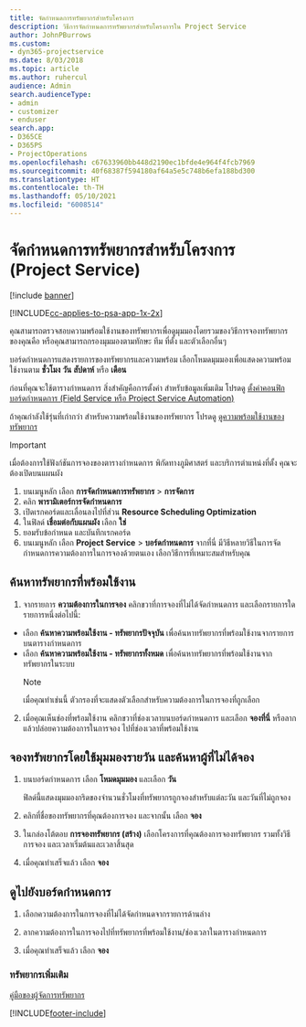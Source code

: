 ```yaml
---
title: จัดกำหนดการทรัพยากรสำหรับโครงการ
description: วิธีการจัดกำหนดการทรัพยากรสำหรับโครงการใน Project Service
author: JohnPBurrows
ms.custom:
- dyn365-projectservice
ms.date: 8/03/2018
ms.topic: article
ms.author: ruhercul
audience: Admin
search.audienceType:
- admin
- customizer
- enduser
search.app:
- D365CE
- D365PS
- ProjectOperations
ms.openlocfilehash: c67633960bb448d2190ec1bfde4e964f4fcb7969
ms.sourcegitcommit: 40f68387f594180af64a5e5c748b6efa188bd300
ms.translationtype: HT
ms.contentlocale: th-TH
ms.lasthandoff: 05/10/2021
ms.locfileid: "6008514"
---
```

# <a name="schedule-resources-for-a-project-project-service"></a>จัดกำหนดการทรัพยากรสำหรับโครงการ (Project Service)

[!include [banner](../includes/psa-now-project-operations.md)]

[!INCLUDE[cc-applies-to-psa-app-1x-2x](../includes/cc-applies-to-psa-app-1x-2x.md)]

คุณสามารถตรวจสอบความพร้อมใช้งานของทรัพยากรเพื่อดูมุมมองโดยรวมของวิธีการจองทรัพยากรของคุณคือ หรือคุณสามารถกรองมุมมองตามทักษะ ทีม ที่ตั้ง และตัวเลือกอื่นๆ  
  
บอร์ดกำหนดการแสดงรายการของทรัพยากรและความพร้อม เลือกโหมดมุมมองเพื่อแสดงความพร้อมใช้งานตาม **ชั่วโมง** **วัน** **สัปดาห์** หรือ **เดือน**  
  
ก่อนที่คุณจะใช้ตารางกำหนดการ สิ่งสำคัญคือการตั้งค่า สำหรับข้อมูลเพิ่มเติม โปรดดู [ตั้งค่าคอนฟิกบอร์ดกำหนดการ (Field Service หรือ Project Service Automation)](/dynamics365/field-service/configure-schedule-board)
  
ถ้าคุณกำลังใช้รุ่นที่เก่ากว่า สำหรับความพร้อมใช้งานของทรัพยากร โปรดดู [ดูความพร้อมใช้งานของทรัพยากร](../psa/view-resource-availability.md)  

> [!IMPORTANT]
>  เมื่อต้องการใช้ฟังก์ชันการจองของตารางกำหนดการ พิกัดทางภูมิศาสตร์ และบริการตำแหน่งที่ตั้ง คุณจะต้องเปิดบนแผนผัง  
> 
> 1. บนเมนูหลัก เลือก **การจัดกำหนดการทรัพยากร** > **การจัดการ**  
> 2. คลิก **พารามิเตอร์การจัดกำหนดการ**  
> 3. เปิดเรกคอร์ดและเลื่อนลงไปที่ส่วน **Resource Scheduling Optimization**  
> 4. ในฟิลด์ **เชื่อมต่อกับแผนผัง** เลือก **ใช่**  
> 5. ยอมรับข้อกำหนด และบันทึกเรกคอร์ด  
> 6. บนเมนูหลัก เลือก **Project Service** > **บอร์ดกำหนดการ** จากที่นี่ มีวิธีหลายวิธีในการจัดกำหนดการความต้องการในการจองด้วยตนเอง เลือกวิธีการที่เหมาะสมสำหรับคุณ
  
## <a name="find-available-resources"></a>ค้นหาทรัพยากรที่พร้อมใช้งาน

1.  จากรายการ **ความต้องการในการจอง** คลิกขวาที่การจองที่ไม่ได้จัดกำหนดการ และเลือกรายการใดรายการหนึ่งต่อไปนี้:  
  
- เลือก **ค้นหาความพร้อมใช้งาน - ทรัพยากรปัจจุบัน** เพื่อค้นหาทรัพยากรที่พร้อมใช้งานจากรายการบนตารางกำหนดการ  
- เลือก **ค้นหาความพร้อมใช้งาน - ทรัพยากรทั้งหมด** เพื่อค้นหาทรัพยากรที่พร้อมใช้งานจากทรัพยากรในระบบ  
   > [!NOTE]
   >  เมื่อคุณทำเช่นนี้ ตัวกรองที่จะแสดงตัวเลือกสำหรับความต้องการในการจองที่ถูกเลือก  
  
2. เมื่อคุณเห็นช่องที่พร้อมใช้งาน คลิกขวาที่ช่องเวลาบนบอร์ดกำหนดการ และเลือก **จองที่นี่** หรือลากแล้วปล่อยความต้องการในการจอง ไปที่ช่องเวลาที่พร้อมใช้งาน  
  

## <a name="book-a-resource-using-the-daily-view-and-find-whos-under-booked"></a>จองทรัพยากรโดยใช้มุมมองรายวัน และค้นหาผู้ที่ไม่ได้จอง
  
1.  บนบอร์ดกำหนดการ เลือก **โหมดมุมมอง** และเลือก **วัน**  
  
    ฟิลด์นี้แสดงมุมมองกริดของจำนวนชั่วโมงที่ทรัพยากรถูกจองสำหรับแต่ละวัน และวันที่ไม่ถูกจอง  
  
2.  คลิกที่ชื่อของทรัพยากรที่คุณต้องการจอง และจากนั้น เลือก **จอง**  
  
3.  ในกล่องโต้ตอบ **การจองทรัพยากร (สร้าง)** เลือกโครงการที่คุณต้องการจองทรัพยากร รวมทั้งวิธีการจอง และเวลาเริ่มต้นและเวลาสิ้นสุด  
  
4.  เมื่อคุณทำเสร็จแล้ว เลือก **จอง**  
  
## <a name="view-to-the-schedule-board"></a>ดูไปยังบอร์ดกำหนดการ
  
1.  เลือกความต้องการในการจองที่ไม่ได้จัดกำหนดจากรายการด้านล่าง  
  
2.  ลากความต้องการในการจองไปที่ทรัพยากรที่พร้อมใช้งาน/ช่องเวลาในตารางกำหนดการ  
  
3.  เมื่อคุณทำเสร็จแล้ว เลือก **จอง**  
  
### <a name="additional-resources"></a>ทรัพยากรเพิ่มเติม  
 [คู่มือของผู้จัดการทรัพยากร](../psa/resource-manager-guide.md)


[!INCLUDE[footer-include](../includes/footer-banner.md)]